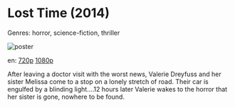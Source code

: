 # Lost Time (2014)

Genres: horror, science-fiction, thriller

![poster](http://image.tmdb.org/t/p/w500/sS918B9sLwtHLnuvO1ENVbRoHq0.jpg)

en:
  [720p](magnet:?xt=urn:btih:30de699b65bc2487208167c9dfab3e29b664ed7d&dn=Lost+Time+%282014%29+720p+BrRip+x264+-+YIFY&tr=udp%3A%2F%2Ftracker.openbittorrent.com%3A80%2Fannounce&tr=udp%3A%2F%2Fglotorrents.pw%3A6969%2Fannounce&tr=udp%3A%2F%2Ftracker.openbittorrent.com%3A80%2Fannounce&tr=udp%3A%2F%2Ftracker.opentrackr.org%3A1337%2Fannounce&tr=udp%3A%2F%2Fzer0day.to%3A1337%2Fannounce&tr=udp%3A%2F%2Ftracker.coppersurfer.tk%3A6969%2Fannounce)
  [1080p](magnet:?xt=urn:btih:0133db1c35cae21dda540c8385cbf822d8f4ea67&dn=Lost+Time+%282014%29+1080p+BrRip+x264+-+YIFY&tr=udp%3A%2F%2Ftracker.openbittorrent.com%3A80%2Fannounce&tr=udp%3A%2F%2Fglotorrents.pw%3A6969%2Fannounce&tr=udp%3A%2F%2Ftracker.openbittorrent.com%3A80%2Fannounce&tr=udp%3A%2F%2Ftracker.opentrackr.org%3A1337%2Fannounce&tr=udp%3A%2F%2Fzer0day.to%3A1337%2Fannounce&tr=udp%3A%2F%2Ftracker.coppersurfer.tk%3A6969%2Fannounce)
  


After leaving a doctor visit with the worst news, Valerie Dreyfuss and her sister Melissa come to a stop on a lonely stretch of road. Their car is engulfed by a blinding light....12 hours later Valerie wakes to the horror that her sister is gone, nowhere to be found.